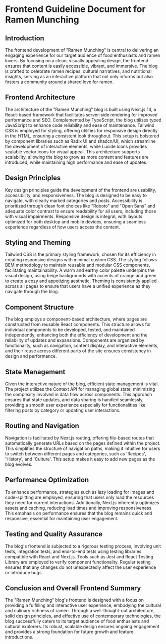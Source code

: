 # Frontend Guideline Document for Ramen Munching

## Introduction
The frontend development of "Ramen Munching" is central to delivering an engaging experience for our target audience of food enthusiasts and ramen lovers. By focusing on a clean, visually appealing design, the frontend ensures that content is easily accessible, vibrant, and immersive. The blog is crafted to celebrate ramen recipes, cultural narratives, and nutritional insights, serving as an interactive platform that not only informs but also fosters a community around a shared love for ramen.

## Frontend Architecture
The architecture of the "Ramen Munching" blog is built using Next.js 14, a React-based framework that facilitates server-side rendering for improved performance and SEO. Complemented by TypeScript, the blog utilizes typed JavaScript to enhance code reliability and ease of maintenance. Tailwind CSS is employed for styling, offering utilities for responsive design directly in the HTML, ensuring a consistent look throughout. This setup is bolstered by component libraries such as Radix UI and shadcn/UI, which streamline the development of interactive elements, while Lucide Icons provides scalable vector icons for visual appeal. This architecture supports scalability, allowing the blog to grow as more content and features are introduced, while maintaining high performance and ease of updates.

## Design Principles
Key design principles guide the development of the frontend are usability, accessibility, and responsiveness. The blog is designed to be easy to navigate, with clearly marked categories and posts. Accessibility is prioritized through clean font choices like "Roboto" and "Open Sans" and adequate color contrast to ensure readability for all users, including those with visual impairments. Responsive design is integral, with layouts optimized for both desktop and mobile devices, ensuring a seamless experience regardless of how users access the content.

## Styling and Theming
Tailwind CSS is the primary styling framework, chosen for its efficiency in creating responsive designs with minimal custom CSS. The styling follows BEM methodology to maintain reusable and modular CSS components, facilitating maintainability. A warm and earthy color palette underpins the visual design, using beige backgrounds with accents of orange and green to create a cozy and appetizing aesthetic. Theming is consistently applied across all pages to ensure that users have a unified experience as they navigate through the blog.

## Component Structure
The blog employs a component-based architecture, where pages are constructed from reusable React components. This structure allows for individual components to be developed, tested, and maintained independently, enhancing both the efficiency of development and the reliability of updates and expansions. Components are organized by functionality, such as navigation, content display, and interactive elements, and their reuse across different parts of the site ensures consistency in design and performance.

## State Management
Given the interactive nature of the blog, efficient state management is vital. The project utilizes the Context API for managing global state, minimizing the complexity involved in data flow across components. This approach ensures that state updates, and data sharing is handled seamlessly, providing a smooth user experience especially for functionalities like filtering posts by category or updating user interactions.

## Routing and Navigation
Navigation is facilitated by Next.js routing, offering file-based routes that automatically generate URLs based on the pages defined within the project. This simplifies the structure of navigation paths, making it intuitive for users to switch between different pages and categories, such as 'Recipes', 'History', and 'Culture'. This setup makes it easy to add new pages as the blog evolves.

## Performance Optimization
To enhance performance, strategies such as lazy loading for images and code-splitting are employed, ensuring that users only load the resources they need for current interactions. Additionally, Next.js inherently optimizes assets and caching, reducing load times and improving responsiveness. This emphasis on performance ensures that the blog remains quick and responsive, essential for maintaining user engagement.

## Testing and Quality Assurance
The blog's frontend is subjected to a rigorous testing process, involving unit tests, integration tests, and end-to-end tests using testing libraries compatible with React and Next.js. Tools such as Jest and React Testing Library are employed to verify component functionality. Regular testing ensures that any changes do not unexpectedly affect the user experience or introduce bugs.

## Conclusion and Overall Frontend Summary
The "Ramen Munching" blog's frontend is designed with a focus on providing a fulfilling and interactive user experience, embodying the cultural and culinary richness of ramen. Through a well-thought-out architecture, solid design principles, and effective use of contemporary technologies, the blog successfully caters to its target audience of food enthusiasts and cultural explorers. Its robust, scalable design ensures ongoing engagement and provides a strong foundation for future growth and feature introductions.